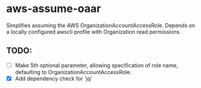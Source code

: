 # aws-assume-oaar

Simplifies assuming the AWS OrganizationAccountAccessRole. Depends on a locally configured awscli profile with Organization read permissions.

## TODO:
- [ ] Make 5th optional parameter, allowing specification of role name, defaulting to OrganizationAccountAccessRole.
- [x] Add dependency check for 'jq'
